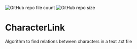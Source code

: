 ![GitHub repo file count](https://img.shields.io/github/directory-file-count/IParraMartin/APA-Automatic-Praat-Analyzer)
![GitHub repo size](https://img.shields.io/github/repo-size/IParraMartin/APA-Automatic-Praat-Analyzer?color=red)

# CharacterLink
Algorithm to find relations between characters in a text .txt file
